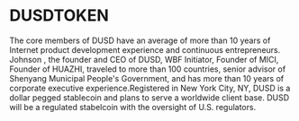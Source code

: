 # DUSDTOKEN
The core members of DUSD have an average of more than 10 years of Internet product development experience and continuous entrepreneurs. Johnson , the founder and CEO of DUSD, WBF Initiator, Founder of MICI, Founder of HUAZHI, traveled to more than 100 countries, senior advisor of Shenyang Municipal People's Government, and has more than 10 years of corporate executive experience.Registered in New York City, NY, DUSD is a dollar pegged stablecoin and plans to serve a worldwide client base. DUSD will be a regulated stabelcoin with the oversight of U.S. regulators. 
